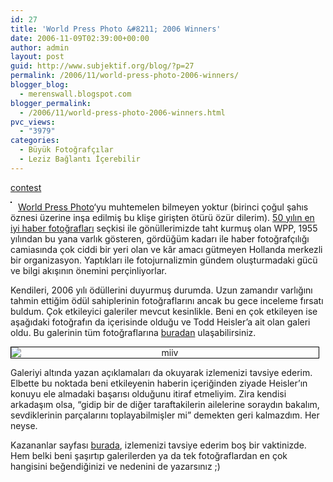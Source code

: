 ```yaml
---
id: 27
title: 'World Press Photo &#8211; 2006 Winners'
date: 2006-11-09T02:39:00+00:00
author: admin
layout: post
guid: http://www.subjektif.org/blog/?p=27
permalink: /2006/11/world-press-photo-2006-winners/
blogger_blog:
  - merenswall.blogspot.com
blogger_permalink:
  - /2006/11/world-press-photo-2006-winners.html
pvc_views:
  - "3979"
categories:
  - Büyük Fotoğrafçılar
  - Leziz Bağlantı İçerebilir
---
```

<div class="tag_list">
  <a rel="tag" href="http://del.icio.us/meren/contest">contest</a>
</div>

<img style="border: 1px solid #000000; margin: 0pt 10px 10px 0pt; float: left;" src="http://www.worldpressphoto.nl/templates/World_Press_Photo/images/WPP_logo.gif" border="0" alt="" />[World Press Photo](http://www.worldpressphoto.nl)&#8216;yu muhtemelen bilmeyen yoktur (birinci çoğul şahıs öznesi üzerine inşa edilmiş bu klişe girişten ötürü özür dilerim). [50 yılın en iyi haber fotoğrafları](http://tinyurl.com/6g652) seçkisi ile gönüllerimizde taht kurmuş olan WPP, 1955 yılından bu yana varlık gösteren, gördüğüm kadarı ile haber fotoğrafçılığı camiasında çok ciddi bir yeri olan ve kâr amacı gütmeyen Hollanda merkezli bir organizasyon. Yaptıkları ile fotojurnalizmin gündem oluşturmadaki gücü ve bilgi akışının önemini perçinliyorlar.

Kendileri, 2006 yılı ödüllerini duyurmuş durumda. Uzun zamandır varlığını tahmin ettiğim ödül sahiplerinin fotoğraflarını ancak bu gece inceleme fırsatı buldum. Çok etkileyici galeriler mevcut kesinlikle. Beni en çok etkileyen ise aşağıdaki fotoğrafın da içerisinde olduğu ve Todd Heisler&#8217;a ait olan galeri oldu. Bu galerinin tüm fotoğraflarına [buradan](http://tinyurl.com/y3e8ou) ulaşabilirsiniz.

<img style="display: block; border: 1px solid #000000; margin: 0pt 10px 10px 0pt; text-align: center;" title="Copyright Todd Heisler, World Press Photo" src="http://www.worldpressphoto.nl/images/photocache/photos/2006/People%20in%20the%20News/PNS1/PNS1-JK-1555_520x345x90.jpg" border="0" alt="miiv" />

Galeriyi altında yazan açıklamaları da okuyarak izlemenizi tavsiye ederim. Elbette bu noktada beni etkileyenin haberin içeriğinden ziyade Heisler&#8217;ın konuyu ele almadaki başarısı olduğunu itiraf etmeliyim. Zira kendisi arkadaşım olsa, &#8220;gidip bir de diğer taraftakilerin ailelerine soraydın bakalım, sevdiklerinin parçalarını toplayabilmişler mi&#8221; demekten geri kalmazdım. Her neyse.

Kazananlar sayfası [burada](http://tinyurl.com/7nm2y), izlemenizi tavsiye ederim boş bir vaktinizde. Hem belki beni şaşırtıp galerilerden ya da tek fotoğraflardan en çok hangisini beğendiğinizi ve nedenini de yazarsınız ;)